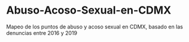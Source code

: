 # Abuso-Acoso-Sexual-en-CDMX
Mapeo de los puntos de abuso y acoso sexual en CDMX, basado en las denuncias entre 2016 y 2019

